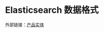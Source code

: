 # Elasticsearch 数据格式

外部链接：[产品实体](https://docs.storefrontapi.com/guide/integration/format-product.html)

